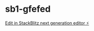 # sb1-gfefed

[Edit in StackBlitz next generation editor ⚡️](https://stackblitz.com/~/github.com/bhushan0206/sb1-gfefed)